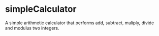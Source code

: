 # simpleCalculator

A simple arithmetic calculator that performs add, subtract, muliply, divide and modulus two integers.
